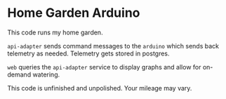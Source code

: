 # Home Garden Arduino

This code runs my home garden.

`api-adapter` sends command messages to the `arduino` which sends back telemetry as needed. Telemetry gets stored in postgres.

`web` queries the `api-adapter` service to display graphs and allow for on-demand watering.

This code is unfinished and unpolished. Your mileage may vary.